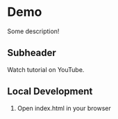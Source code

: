 # Demo

Some description!

## Subheader

 Watch tutorial on YouTube.

## Local Development

1. Open index.html in your browser